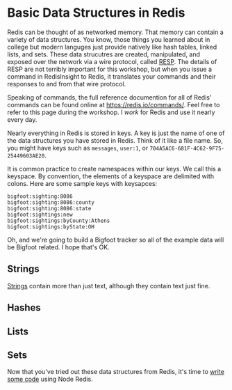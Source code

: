 # Basic Data Structures in Redis

Redis can be thought of as networked memory. That memory can contain a variety of data structures. You know, those things you learned about in college but modern languges just provide natively like hash tables, linked lists, and sets. These data strucutres are created, manipulated, and exposed over the network via a wire protocol, called [RESP](https://redis.io/docs/reference/protocol-spec/). The details of RESP are not terribly important for this workshop, but when you issue a command in RedisInsight to Redis, it translates your commands and their responses to and from that wire protocol.

Speaking of commands, the full reference documention for all of Redis' commands can be found online at https://redis.io/commands/. Feel free to refer to this page during the workshop. I _work_ for Redis and use it nearly every day.

Nearly everything in Redis is stored in keys. A key is just the name of one of the data structures you have stored in Redis. Think of it like a file name. So, you might have keys such as `messages`, `user:1`, or `704A5AC6-681F-4C62-9F75-25449603AE20`.

It is common practice to create namespaces within our keys. We call this a keyspace. By convention, the elements of a keyspace are delimited with colons. Here are some sample keys with keysapces:

```
bigfoot:sighting:8086
bigfoot:sighting:8086:county
bigfoot:sighting:8086:state
bigfoot:sightings:new
bigfoot:sightings:byCounty:Athens
bigfoot:sightings:byState:OH
```

Oh, and we're going to build a Bigfoot tracker so all of the example data will be Bigfoot related. I hope that's OK.

## Strings ##

[Strings](https://redis.io/commands/?group=string) contain more than just text, although they contain text just fine.

## Hashes ##

## Lists ##

## Sets ##


Now that you've tried out these data structures from Redis, it's time to [write some code]() using Node Redis.
